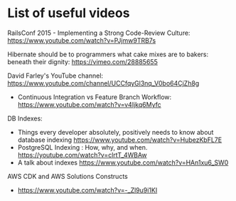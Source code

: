 # List of useful videos

RailsConf 2015 - Implementing a Strong Code-Review Culture: https://www.youtube.com/watch?v=PJjmw9TRB7s

Hibernate should be to programmers what cake mixes are to bakers: beneath their dignity: https://vimeo.com/28885655


David Farley's YouTube channel: https://www.youtube.com/channel/UCCfqyGl3nq_V0bo64CjZh8g
* Continuous Integration vs Feature Branch Workflow: https://www.youtube.com/watch?v=v4Ijkq6Myfc

DB Indexes:
* Things every developer absolutely, positively needs to know about database indexing https://www.youtube.com/watch?v=HubezKbFL7E
* PostgreSQL Indexing : How, why, and when. https://youtube.com/watch?v=clrtT_4WBAw
* A talk about indexes https://www.youtube.com/watch?v=HAn1xu6_SW0

AWS CDK and AWS Solutions Constructs
* https://www.youtube.com/watch?v=-_Zl9u9i1KI
